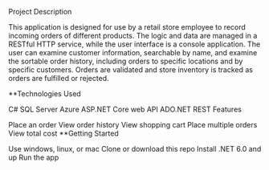 Project Description

This application is designed for use by a retail store employee to record incoming orders of different products. The logic and data are managed in a RESTful HTTP service, while the user interface is a console application. The user can examine customer information, searchable by name, and examine the sortable order history, including orders to specific locations and by specific customers. Orders are validated and store inventory is tracked as orders are fulfilled or rejected.

**Technologies Used

C#
SQL Server
Azure
ASP.NET Core web API
ADO.NET
REST
Features

Place an order
View order history
View shopping cart
Place multiple orders
View total cost
**Getting Started

Use windows, linux, or mac
Clone or download this repo
Install .NET 6.0 and up
Run the app
